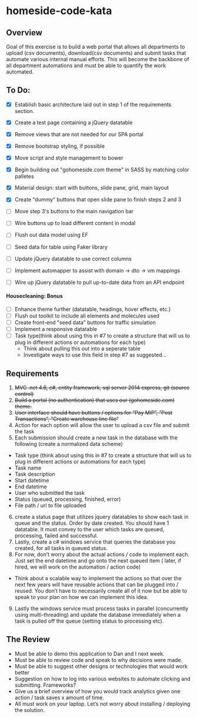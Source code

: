 # homeside-code-kata


## Overview

Goal of this exercise is to build a web portal that allows all departments to upload (csv documents), download(csv documents) and submit tasks that automate various internal manual efforts. This will become the backbone of all department automations and must be able to quantify the work automated.

## To Do:
- [x] Establish basic architecture laid out in step 1 of the requirements section.
- [x] Create a test page containing a jQuery datatable
- [x] Remove views that are not needed for our SPA portal
- [x] Remove bootstrap styling, if possible
- [x] Move script and style management to bower
- [x] Begin building out "gohomeside.com theme" in SASS by matching color palletes
- [x] Material design: start with buttons, slide pane, grid, main layout
- [x] Create "dummy" buttons that open slide pane to finish steps 2 and 3
- [ ] Move step 3's buttons to the main navigation bar
- [ ] Wire buttons up to load different content in modal
- [ ] Flush out data model using EF
- [ ] Seed data for table using Faker library
- [ ] Update jQuery datatable to use correct columns
- [ ] Implement automapper to assist with domain -> dto -> vm mappings
- [ ] Wire up jQuery datatable to pull up-to-date data from an API endpoint


#### Housecleaning: Bonus
- [ ] Enhance theme further (datatable, headings, hover effects, etc.)
- [ ] Flush out toolkit to include all elements and molecules used
- [ ] Create front-end "seed data" buttons for traffic simulation
- [ ] Implement a responsive datatable
- [ ] Task type(think about using this in #7 to create a structure that will us to plug in different actions or automations for each type)
	- Think about pulling this out into a seperate table
	- Investigate ways to use this field in step #7 as suggested...




 
## Requirements

1. ~~MVC .net 4.6, c#, entity framework, sql server 2014 express, git (source control)~~
2. ~~Build a portal (no authentication) that uses our (gohomeside.com) theme.~~
3. ~~User interface should have buttons / options for “Pay MIP”, ”Post Transactions”, “Create warehouse line file”~~
4. Action for each option will allow the user to upload a csv file and submit the task
5. Each submission should create a new task in the database with the following (create a normalized data scheme)
  * Task type (think about using this in #7 to create a structure that will us to plug in different actions or automations for each type)
  * Task name
  * Task description
  * Start datetime
  * End datetime
  * User who submitted the task
  * Status (queued, processing, finished, error)
  * File path / url to file uploaded
6. create a status page that utilizes jquery datatables to show each task in queue and the status. Order by date created. You should have 1 datatable. It must convey to the user which tasks are queued, processing, failed and successful.
7. Lastly, create a c# windows service that queries the database you created, for all tasks in queued status.
8. For now, don’t worry about the actual actions / code to implement each. Just set the end datetime and go onto the next queued item ( later, if hired, we will work on the automation / action code)
  * Think about a scalable way to implement the actions so that over the next few years will have reusable actions that can be plugged into / reused. You don’t have to necessarily create all of it now but be able to speak to your plan on how we can implement this idea.
9. Lastly the windows service must process tasks in parallel (concurrently using multi-threading) and update the database immediately when a task is pulled off the queue (setting status to processing etc).

 
## The Review
* Must be able to demo this application to Dan and I next week.
* Must be able to review code and speak to why decisions were made.
* Must be able to suggest other designs or technologies that would work better
* Suggestion on how to log into various websites to automate clicking  and submitting. Frameworks?
* Give us a brief overview of how you would track analytics given one action / task saves x amount of time.
* All must work on your laptop. Let’s not worry about installing / deploying the solution.